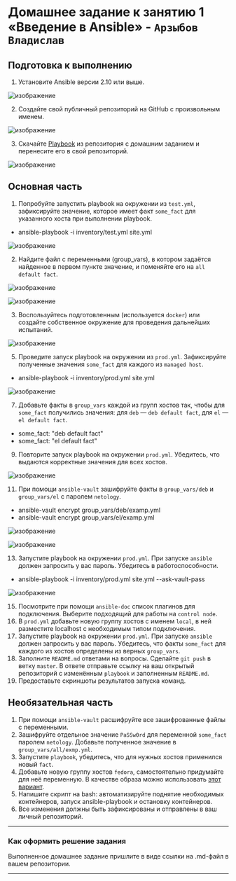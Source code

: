 # Домашнее задание к занятию 1 «Введение в Ansible» - `Арзыбов Владислав`

## Подготовка к выполнению

1. Установите Ansible версии 2.10 или выше.

![изображение](https://github.com/user-attachments/assets/c6a5d126-ae50-44f2-b683-d74576adbd01)

2. Создайте свой публичный репозиторий на GitHub с произвольным именем.

![изображение](https://github.com/user-attachments/assets/24d5e633-d8d5-46b4-9489-cab99243be38)

3. Скачайте [Playbook](./playbook/) из репозитория с домашним заданием и перенесите его в свой репозиторий.

![изображение](https://github.com/user-attachments/assets/d89ccbfe-8a22-402a-90a9-f2a75fca0978)

## Основная часть

1. Попробуйте запустить playbook на окружении из `test.yml`, зафиксируйте значение, которое имеет факт `some_fact` для указанного хоста при выполнении playbook.

- ansible-playbook -i inventory/test.yml site.yml

![изображение](https://github.com/user-attachments/assets/32628e5f-0b2b-4663-8b43-0ab4c37255f5)

2. Найдите файл с переменными (group_vars), в котором задаётся найденное в первом пункте значение, и поменяйте его на `all default fact`.

![изображение](https://github.com/user-attachments/assets/0413199e-548b-4ff4-a884-f9b1b4348c51)

![изображение](https://github.com/user-attachments/assets/769c05f4-6318-4252-bfdf-96f686f6c099)

3. Воспользуйтесь подготовленным (используется `docker`) или создайте собственное окружение для проведения дальнейших испытаний.

![изображение](https://github.com/user-attachments/assets/4530bebd-28c3-4dae-a73b-71329e424718)

5. Проведите запуск playbook на окружении из `prod.yml`. Зафиксируйте полученные значения `some_fact` для каждого из `managed host`.

- ansible-playbook -i inventory/prod.yml site.yml

![изображение](https://github.com/user-attachments/assets/da69acb0-c086-4019-a8e4-423aa2a636cb)

7. Добавьте факты в `group_vars` каждой из групп хостов так, чтобы для `some_fact` получились значения: для `deb` — `deb default fact`, для `el` — `el default fact`.

- some_fact: "deb default fact"
- some_fact: "el default fact"

9.  Повторите запуск playbook на окружении `prod.yml`. Убедитесь, что выдаются корректные значения для всех хостов.

![изображение](https://github.com/user-attachments/assets/fcad9c71-acde-4de8-8545-62968651c31a)

11. При помощи `ansible-vault` зашифруйте факты в `group_vars/deb` и `group_vars/el` с паролем `netology`.

- ansible-vault encrypt group_vars/deb/examp.yml
- ansible-vault encrypt group_vars/el/examp.yml 

![изображение](https://github.com/user-attachments/assets/f609c085-87b7-4414-8c52-02dd3990845a)

![изображение](https://github.com/user-attachments/assets/dc8a0b35-63db-4c26-91ac-5083c47446c8)

13. Запустите playbook на окружении `prod.yml`. При запуске `ansible` должен запросить у вас пароль. Убедитесь в работоспособности.

- ansible-playbook -i inventory/prod.yml site.yml --ask-vault-pass

![изображение](https://github.com/user-attachments/assets/53ea5bd6-2ae5-4387-b883-882c359dc6a1)

15. Посмотрите при помощи `ansible-doc` список плагинов для подключения. Выберите подходящий для работы на `control node`.
16. В `prod.yml` добавьте новую группу хостов с именем  `local`, в ней разместите localhost с необходимым типом подключения.
17. Запустите playbook на окружении `prod.yml`. При запуске `ansible` должен запросить у вас пароль. Убедитесь, что факты `some_fact` для каждого из хостов определены из верных `group_vars`.
18. Заполните `README.md` ответами на вопросы. Сделайте `git push` в ветку `master`. В ответе отправьте ссылку на ваш открытый репозиторий с изменённым `playbook` и заполненным `README.md`.
19. Предоставьте скриншоты результатов запуска команд.

## Необязательная часть

1. При помощи `ansible-vault` расшифруйте все зашифрованные файлы с переменными.
2. Зашифруйте отдельное значение `PaSSw0rd` для переменной `some_fact` паролем `netology`. Добавьте полученное значение в `group_vars/all/exmp.yml`.
3. Запустите `playbook`, убедитесь, что для нужных хостов применился новый `fact`.
4. Добавьте новую группу хостов `fedora`, самостоятельно придумайте для неё переменную. В качестве образа можно использовать [этот вариант](https://hub.docker.com/r/pycontribs/fedora).
5. Напишите скрипт на bash: автоматизируйте поднятие необходимых контейнеров, запуск ansible-playbook и остановку контейнеров.
6. Все изменения должны быть зафиксированы и отправлены в ваш личный репозиторий.

---

### Как оформить решение задания

Выполненное домашнее задание пришлите в виде ссылки на .md-файл в вашем репозитории.

---
